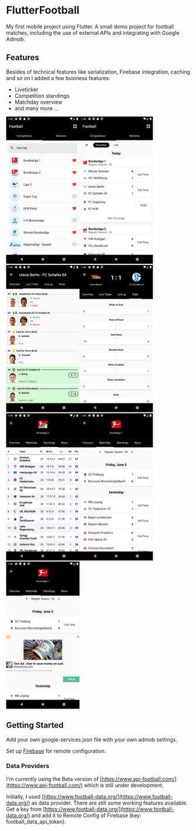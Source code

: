 # FlutterFootball

My first mobile project using Flutter. A small demo project for football matches, including the use of external APIs and integrating with Google Admob.

## Features

Besides of technical features like serialization, Firebase integration, caching and so on I added a few business features:
* Liveticker
* Competition standings
* Matchday overview
* and many more ...

<img src="doc/assets/competitions.png" width="200" /><img src="doc/assets/matches.png" width="200" /><img src="doc/assets/liveticker.png" width="200" /><img src="doc/assets/stats.png" width="200" /><img src="doc/assets/standings.png" width="200" /><img src="doc/assets/matchday.png" width="200" /><img src="doc/assets/ads.png" width="200" />


## Getting Started

Add your own google-services.json file with your own admob settings.

Set up [Firebase](https://firebase.google.com/) for remote configuration.

### Data Providers
I'm currently using the Beta version of [https://www.api-football.com/](https://www.api-football.com/) which is still under development.

Initially, I used [https://www.football-data.org/](https://www.football-data.org/) as data provider. There are still some working features available.
Get a key from [https://www.football-data.org/](https://www.football-data.org/) and add it to Remote Config of Firebase (key: football_data_api_token).


